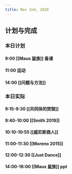 ```yaml
---
title: Nov 2nd, 2020
---
```


## 计划与完成
### 本日计划
#### 9:00 [[Maus 鼠族]] 备课
#### 11:00 运动
#### 14:00 [[问题与方法]]
### 本日实际
#### 9:15-9:30 [[共同体的焚毁]]
#### 9:40-10:00 [[Smith 2019]]
#### 10:10-10:55 [[威尼斯商人]]
#### 11:00-11:30 [[Moreno 2015]]
#### 12:00-12:30 [[Just Dance]]
#### 14:00-16:00 [[Maus 鼠族]] ppt
####
##
